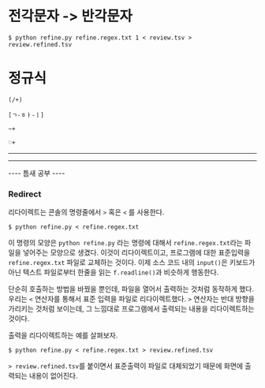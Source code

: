 # 전각문자 -> 반각문자

```
$ python refine.py refine.regex.txt 1 < review.tsv > review.refined.tsv
```

# 정규식

`(/+)`

`[ㄱ-ㅎㅏ-ㅣ]`

`~+`

`♡+`

------

------

---- 틈새 공부 ----

### Redirect

리다이렉트는 콘솔의 명령줄에서 `>` 혹은 `<` 를 사용한다.

```
$ python refine.py < refine.regex.txt
```

이 명령의 모양은 `python refine.py` 라는 명령에 대해서 `refine.regex.txt`라는 파일을 넣어주는 모양으로 생겼다. 이것이 리다이렉트이고, 프로그램에 대한 표준입력을 `refine.regex.txt` 파일로 교체하는 것이다. 이제 소스 코드 내의 `input()`은 키보드가 아닌 텍스트 파일로부터 한줄을 읽는 `f.readline()`과 비슷하게 행동한다.

단순히 호출하는 방법을 바꿨을 뿐인데, 파일을 열어서 출력하는 것처럼 동작하게 했다. 우리는 `<` 연산자를 통해서 표준 입력을 파일로 리다이렉트했다. `>` 연산자는 반대 방향을 가리키는 것처럼 보이는데, 그 느낌대로 프로그램에서 출력되는 내용을 리다이렉트하는 것이다.

출력을 리다이렉트하는 예를 살펴보자.

```
$ python refine.py < refine.regex.txt > review.refined.tsv
```

`> review.refined.tsv`를 붙이면서 표준출력이 파일로 대체되었기 때문에 화면에 출력되는 내용이 없어진다.